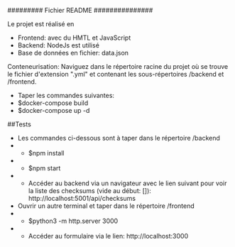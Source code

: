 ######### Fichier README  ###############

Le projet est réalisé en 
* Frontend: avec du HMTL et JavaScript
* Backend: NodeJs est utilisé
* Base de données en fichier: data.json

Conteneurisation:
Naviguez dans le répertoire racine du projet où se trouve le fichier d'extension ".yml" et contenant les sous-répertoires /backend et /frontend.
* Taper les commandes suivantes:
* $docker-compose build
* $docker-compose up -d

##Tests
* Les commandes ci-dessous sont à taper dans le répertoire /backend
* * $npm install
* * $npm start 
* * Accéder au backend via un navigateur avec le lien suivant pour voir la liste des checksums (vide au début: []): http://localhost:5001/api/checksums
* Ouvrir un autre terminal et taper dans le répertoire /frontend
* * $python3 -m http.server 3000
* * Accéder au formulaire via le lien: http://localhost:3000
